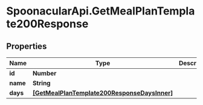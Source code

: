 # SpoonacularApi.GetMealPlanTemplate200Response

## Properties

Name | Type | Description | Notes
------------ | ------------- | ------------- | -------------
**id** | **Number** |  | 
**name** | **String** |  | 
**days** | [**[GetMealPlanTemplate200ResponseDaysInner]**](GetMealPlanTemplate200ResponseDaysInner.md) |  | 


